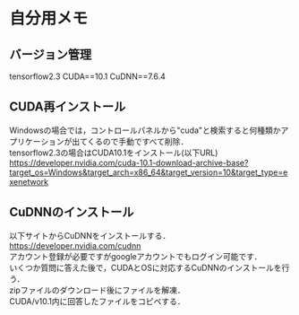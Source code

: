 # 自分用メモ

## バージョン管理
tensorflow2.3
CUDA==10.1
CuDNN==7.6.4

## CUDA再インストール
Windowsの場合では，コントロールパネルから"cuda"と検索すると何種類かアプリケーションが出てくるので手動ですべて削除．<br>
tensorflow2.3の場合はCUDA10.1をインストール(以下URL)<br>
https://developer.nvidia.com/cuda-10.1-download-archive-base?target_os=Windows&target_arch=x86_64&target_version=10&target_type=exenetwork

## CuDNNのインストール
以下サイトからCuDNNをインストールする． <br>
https://developer.nvidia.com/cudnn <br>
アカウント登録が必要ですがgoogleアカウントでもログイン可能です． <br>
いくつか質問に答えた後で，CUDAとOSに対応するCuDNNのインストールを行う． <br>
zipファイルのダウンロード後にファイルを解凍．<br>
CUDA/v10.1内に回答したファイルをコピペする．

